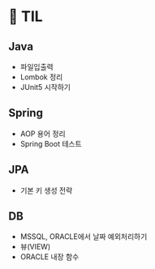 # :seedling: TIL 

## Java
- 파일입출력
- Lombok 정리
- JUnit5 시작하기

## Spring
- AOP 용어 정리
- Spring Boot 테스트

## JPA
- 기본 키 생성 전략

## DB
- MSSQL, ORACLE에서 날짜 예외처리하기
- 뷰(VIEW)
- ORACLE 내장 함수

